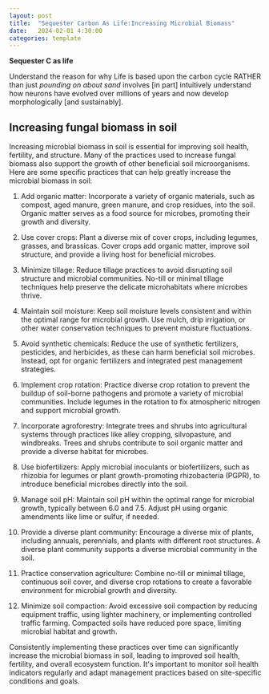 ```yaml
---
layout: post
title:  "Sequester Carbon As Life:Increasing Microbial Biomass"
date:   2024-02-01 4:30:00
categories: template
---
```



**Sequester C as life**

Understand the reason for why Life is based upon the carbon cycle RATHER than just *pounding on about sand* involves [in part] intuitively understand how neurons have evolved over millions of years and now develop morphologically [and sustainably].

## Increasing fungal biomass in soil

Increasing microbial biomass in soil is essential for improving soil health, fertility, and structure. Many of the practices used to increase fungal biomass also support the growth of other beneficial soil microorganisms. Here are some specific practices that can help greatly increase the microbial biomass in soil:

1. Add organic matter: Incorporate a variety of organic materials, such as compost, aged manure, green manure, and crop residues, into the soil. Organic matter serves as a food source for microbes, promoting their growth and diversity.

2. Use cover crops: Plant a diverse mix of cover crops, including legumes, grasses, and brassicas. Cover crops add organic matter, improve soil structure, and provide a living host for beneficial microbes.

3. Minimize tillage: Reduce tillage practices to avoid disrupting soil structure and microbial communities. No-till or minimal tillage techniques help preserve the delicate microhabitats where microbes thrive.

4. Maintain soil moisture: Keep soil moisture levels consistent and within the optimal range for microbial growth. Use mulch, drip irrigation, or other water conservation techniques to prevent moisture fluctuations.

5. Avoid synthetic chemicals: Reduce the use of synthetic fertilizers, pesticides, and herbicides, as these can harm beneficial soil microbes. Instead, opt for organic fertilizers and integrated pest management strategies.

6. Implement crop rotation: Practice diverse crop rotation to prevent the buildup of soil-borne pathogens and promote a variety of microbial communities. Include legumes in the rotation to fix atmospheric nitrogen and support microbial growth.

7. Incorporate agroforestry: Integrate trees and shrubs into agricultural systems through practices like alley cropping, silvopasture, and windbreaks. Trees and shrubs contribute to soil organic matter and provide a diverse habitat for microbes.

8. Use biofertilizers: Apply microbial inoculants or biofertilizers, such as rhizobia for legumes or plant growth-promoting rhizobacteria (PGPR), to introduce beneficial microbes directly into the soil.

9. Manage soil pH: Maintain soil pH within the optimal range for microbial growth, typically between 6.0 and 7.5. Adjust pH using organic amendments like lime or sulfur, if needed.

10. Provide a diverse plant community: Encourage a diverse mix of plants, including annuals, perennials, and plants with different root structures. A diverse plant community supports a diverse microbial community in the soil.

11. Practice conservation agriculture: Combine no-till or minimal tillage, continuous soil cover, and diverse crop rotations to create a favorable environment for microbial growth and diversity.

12. Minimize soil compaction: Avoid excessive soil compaction by reducing equipment traffic, using lighter machinery, or implementing controlled traffic farming. Compacted soils have reduced pore space, limiting microbial habitat and growth.

Consistently implementing these practices over time can significantly increase the microbial biomass in soil, leading to improved soil health, fertility, and overall ecosystem function. It's important to monitor soil health indicators regularly and adapt management practices based on site-specific conditions and goals.